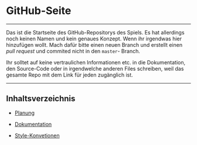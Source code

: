 # GitHub-Seite

---

Das ist die Startseite des GitHub-Repositorys des Spiels. Es hat allerdings noch keinen Namen und kein genaues Konzept. Wenn ihr irgendwas hier hinzufügen wollt. Mach dafür bitte einen neuen Branch und erstellt einen _pull request_ und commited nicht in den `master`- Branch.

Ihr solltet auf keine vertraulichen Informationen etc. in die Dokumentation, den Source-Code oder in irgendwelche anderen Files schreiben, weil das gesamte Repo mit dem Link für jeden zugänglich ist.

---

## Inhaltsverzeichnis

- [Planung](docs/planning/plans.md)

- [Dokumentation](docs/documentation/documentation.md)

- [Style-Konvetionen](docs/meta/style.md)
